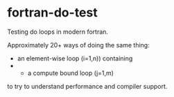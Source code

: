 # fortran-do-test
Testing do loops in modern fortran.


Approximately 20+ ways of doing the same thing:
* an element-wise loop (i=1,n)) containing
* * a compute bound loop (j=1,m)

to try to understand performance and compiler support.
